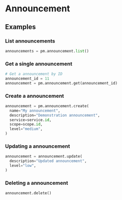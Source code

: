 # Announcement

## Examples

### List announcements

```python
announcements = pm.announcement.list()
```

### Get a single announcement

```python
# Get a announcement by ID
announcement_id = 11
announcement = pm.announcement.get(announcement_id)
```

### Create a announcement

```python
announcement = pm.announcement.create(
  name="My announcement",
  description="Demonstration announcement",
  service=service.id,
  scope=scope.id,
  level="medium",
)
```

### Updating a announcement

```python
announcement = announcement.update(
  description="Updated announcement",
  level="low",
)
```

### Deleting a announcement

```python
announcement.delete()
```